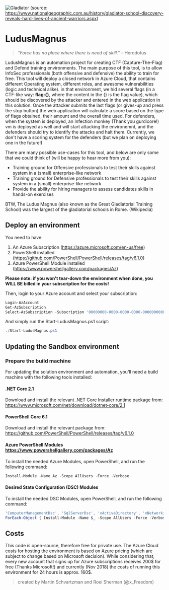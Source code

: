 ![Gladiator](https://natgeo.imgix.net/factsheets/thumbnails/GladiatorSchool.jpg?auto=compress,format&w=1024&h=560&fit=crop)
(source: https://www.nationalgeographic.com.au/history/gladiator-school-discovery-reveals-hard-lives-of-ancient-warriors.aspx)
# LudusMagnus
> _“Force has no place where there is need of skill.”_ – Herodotus 


LudusMagnus is an automation project for creating CTF (Capture-The-Flag) and Defend training environments.
The main purpose of this tool, is to allow InfoSec professionals (both offensive and defensive) the ability to train for free.
This tool will deploy a closed network in Azure Cloud, that contains different Operating system, different roles, and awesome vulnerabilities (logic and technical alike). in that environment, we hid several flags (in a CTF-like way: __flag:{}__, where the content in the {} is the flag value), which should be discovered by the attacker and entered in the web application in this solution. Once the attacker submits the last flags (or gives-up and press the stop button) the web application will calculate a score based on the type of flags obtained, their amount and the overall time used.
For defenders, when the system is deployed, an Infection monkey (Thank you gurdicore!) vm is deployed as well and will start attacking the environemnt, and the defenders should try to identify the attacks and halt them. Currently, we don't have a scoring system for the defenders (but we plan on deploying one in the future!)

There are many possible use-cases for this tool, and below are only some that we could think of (will be happy to hear more from you):
* Training ground for Offensive professionals to test their skills against system in a (small) enterprise-like network
* Training ground for Defensive professionals to test their skills against system in a (small) enterprise-like network
* Provide the ability for hiring managers to assess candidates skills in hands-on exercises

BTW, The Ludus Magnus (also known as the Great Gladiatorial Training School) was the largest of the gladiatorial schools in Rome. (Wikipedia)


## Deploy an environment

You need to have:

1. An Azure Subscription (<https://azure.microsoft.com/en-us/free>)
2. PowerShell installed (<https://github.com/PowerShell/PowerShell/releases/tag/v6.1.0>)
3. Azure PowerShell Module installed (<https://www.powershellgallery.com/packages/Az>)

**Please note: if you won't tear-down the environment when done, you WILL BE billed in your subscription for the costs!**

Then, login to your Azure account and select your subscription:

```powershell
Login-AzAccount
Get-AzSubscription
Select-AzSubscription -Subscription '00000000-0000-0000-0000-000000000000'
```

And simply run the Start-LudusMagnus.ps1 script:

```powershell
./Start-LudusMagnus.ps1
```

## Updating the Sandbox environment

### Prepare the build machine

For updating the solution environment and automation, you'll need a build machine with the following tools installed:

#### .NET Core 2.1

Download and install the relevant .NET Core Installer runtime package from:
<https://www.microsoft.com/net/download/dotnet-core/2.1>

#### PowerShell Core 6.1

Download and install the relevant package from: <https://github.com/PowerShell/PowerShell/releases/tag/v6.1.0>

#### Azure PowerShell Modules <https://www.powershellgallery.com/packages/Az>

To install the needed Azure Modules, open PowerShell, and run the following command:

```powershell
Install-Module -Name Az -Scope AllUsers -Force -Verbose
```

#### Desired State Configuration (DSC) Modules

To install the needed DSC Modules, open PowerShell, and run the following command:

```powershell
'ComputerManagementDsc', 'SqlServerDsc', 'xActiveDirectory', 'xNetworking', 'xPendingReboot', 'xStorage', 'xWebAdministration' |
ForEach-Object { Install-Module -Name $_ -Scope AllUsers -Force -Verbose }
```

## Costs
This code is open-source, therefore free for private use. The Azure Cloud costs for hosting the environment is based on Azure pricing (which are subject to change based on Microsoft decision).
While considering that, every new account that signs up for Azure subscriptions receives 200$ for free (Thanks Microsoft!) and currently (Nov 2018) the costs of running this environment for 24 hours is approx. 160$.

> created by Martin Schvartzman and Roei Sherman (@x_Freedom)
